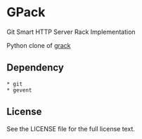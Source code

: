 # GPack
Git Smart HTTP Server Rack Implementation

Python clone of [grack](https://github.com/schacon/grack)

## Dependency
```
* git
* gevent
```

## License
See the LICENSE file for the full license text.
